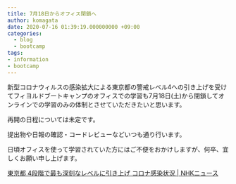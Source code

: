 ```yaml
---
title: 7月18日からオフィス閉鎖へ
author: komagata
date: 2020-07-16 01:39:19.000000000 +09:00
categories:
  - blog
  - bootcamp
tags:
- information
- bootcamp
---
```

新型コロナウィルスの感染拡大による東京都の警戒レベル4への引き上げを受けてフィヨルドブートキャンプのオフィスでの学習も7月18日(土)から閉鎖してオンラインでの学習のみの体制とさせていただきたいと思います。

再開の日程については未定です。

提出物や日報の確認・コードレビューなどいつも通り行います。

日頃オフィスを使って学習されていた方にはご不便をおかけしますが、何卒、宜しくお願い申し上げます。

[東京都 4段階で最も深刻なレベルに引き上げ コロナ感染状況 \| NHKニュース](https://www3.nhk.or.jp/news/html/20200715/k10012516751000.html)
